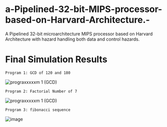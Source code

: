 # a-Pipelined-32-bit-MIPS-processor-based-on-Harvard-Architecture.-
A Pipelined 32-bit microarchitecture MIPS processor based on Harvard Architecture with hazard handling both data and control hazards.
 

# Final Simulation Results  
    Program 1: GCD of 120 and 180 
  ![prograxxxxxm 1 (GCD)](https://user-images.githubusercontent.com/110348462/191353461-d401715d-87eb-492f-99da-c9761145fcb8.jpg)
  
    Program 2: Factorial Number of 7
   ![prograxxxxxm 1 (GCD)](https://user-images.githubusercontent.com/110348462/191353639-e1b27231-c608-421f-b9a2-1ec9b72f292f.jpg)

    Program 3: fibonacci sequence
  ![image](https://user-images.githubusercontent.com/110348462/191354583-da4d1c58-80b7-49a4-901b-4b396c832bb2.png)

